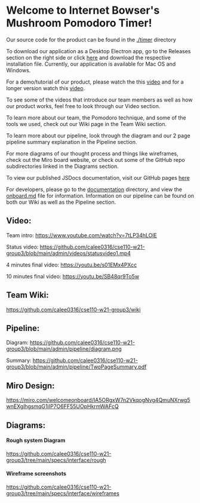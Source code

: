# Welcome to Internet Bowser's Mushroom Pomodoro Timer!

Our source code for the product can be found in the [./timer](./timer) directory

To download our application as a Desktop Electron app, go to the Releases section on the right side or click [here](https://github.com/calee0316/cse110-w21-group3/releases) and download the respective installation file. Currently, our application is available for Mac OS and Windows. 

For a demo/tutorial of our product, please watch the this [video](https://youtu.be/s01EMx4PXcc) and for a longer version watch this [video](https://youtu.be/SB48qr9To5w).

To see some of the videos that introduce our team members as well as how our product works, feel free to look through our Video section.

To learn more about our team, the Pomodoro technique, and some of the tools we used, check out our Wiki page in the Team Wiki section. 

To learn more about our pipeline, look through the diagram and our 2 page pipeline summary explanation in the Pipeline section. 

For more diagrams of our thought process and things like wireframes, check out the Miro board website, or check out some of the GitHub repo subdirectories linked in the Diagrams section.

To view our published JSDocs documentation, visit our GitHub pages [here](https://calee0316.github.io/cse110-w21-group3/docs/index.html)

For developers, please go to the [documentation](./documentation) directory, and view the [onboard.md](./documentation/onboard.md) file for information. Information on our pipeline can be found on both our Wiki as well as the Pipeline section. 

## Video:
Team intro: https://www.youtube.com/watch?v=7tLP34hLOlE

Status video: https://github.com/calee0316/cse110-w21-group3/blob/main/admin/videos/statusvideo1.mp4

4 minutes final video: https://youtu.be/s01EMx4PXcc

10 minutes final video: https://youtu.be/SB48qr9To5w

## Team Wiki: 
https://github.com/calee0316/cse110-w21-group3/wiki

## Pipeline:
Diagram: https://github.com/calee0316/cse110-w21-group3/blob/main/admin/pipeline/diagram.png

Summary: https://github.com/calee0316/cse110-w21-group3/blob/main/admin/pipeline/TwoPageSummary.pdf

## Miro Design:
https://miro.com/welcomeonboard/IA5ORgxW7n2VkqogNvg4QmuNXrwg5wnEXglhgsmqG1iIP7O6FF55UOpHkrmWAFcQ

## Diagrams:
#### Rough system Diagram
https://github.com/calee0316/cse110-w21-group3/tree/main/specs/interface/rough

#### Wireframe screenshots
https://github.com/calee0316/cse110-w21-group3/tree/main/specs/interface/wireframes
